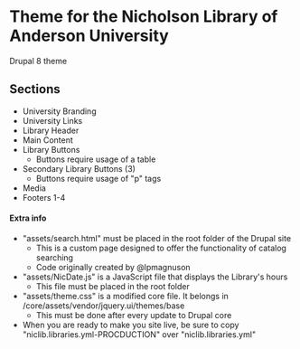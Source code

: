 # Theme for the Nicholson Library of Anderson University
Drupal 8 theme

## Sections
* University Branding
* University Links
* Library Header
* Main Content
* Library Buttons
  * Buttons require usage of a table
* Secondary Library Buttons (3)
  * Buttons require usage of "p" tags
* Media
* Footers 1-4

#### Extra info
* "assets/search.html" must be placed in the root folder of the Drupal site
  * This is a custom page designed to offer the functionality of catalog searching
  * Code originally created by @lpmagnuson
* "assets/NicDate.js" is a JavaScript file that displays the Library's hours
  * This file must be placed in the root folder
* "assets/theme.css" is a modified core file. It belongs in /core/assets/vendor/jquery.ui/themes/base
  * This must be done after every update to Drupal core
* When you are ready to make you site live, be sure to copy "niclib.libraries.yml-PROCDUCTION" over "niclib.libraries.yml"